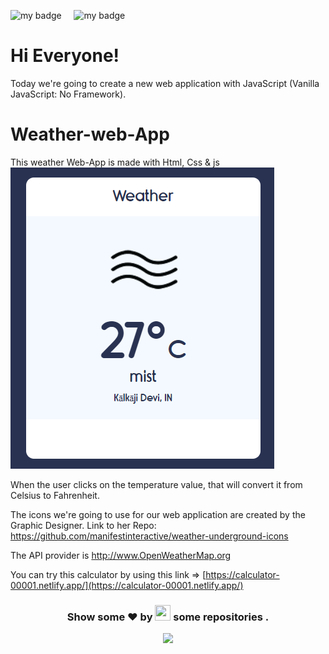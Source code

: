 ![my badge](https://img.shields.io/badge/Made%20with-Html,css%20and%20Js-blue?style=for-the-badge&logo=)  &nbsp;  &nbsp; ![my badge](https://img.shields.io/github/last-commit/Shubh99992/Calculater?style=for-the-badge) 

# Hi Everyone!
Today we're going to create a new web application with JavaScript (Vanilla JavaScript: No Framework).

# Weather-web-App
This weather Web-App is made with Html, Css & js 
![Alt text](image.png)

When the user clicks on the temperature value, that will convert it from Celsius to Fahrenheit.

The icons we're going to use for our web application are created by the Graphic Designer.
Link to her Repo: https://github.com/manifestinteractive/weather-underground-icons

The API provider is http://www.OpenWeatherMap.org

You can try this calculator by using this link => [https://calculator-00001.netlify.app/](https://calculator-00001.netlify.app/)

<h3 align="center">Show some ❤ by <img src="https://imgur.com/o7ncZFp.jpg" height=25px width=25px> some repositories .</h3>
</center>

<p align="center"> <img src="https://github.com/TheDudeThatCode/TheDudeThatCode/blob/master/Assets/Rocket.gif" width="18px"></p>

